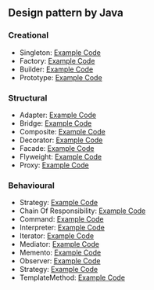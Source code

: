## Design pattern by Java

### Creational
* Singleton: [Example Code](https://github.com/youngmin-chung/Java_DesginPattern/tree/main/src/Singleton)
* Factory: [Example Code](https://github.com/youngmin-chung/Java_DesginPattern/tree/main/src/Factory)
* Builder: [Example Code](https://github.com/youngmin-chung/Java_DesginPattern/tree/main/src/Builder)
* Prototype: [Example Code](https://github.com/youngmin-chung/Java_DesginPattern/tree/main/src/Prototype)
### Structural
* Adapter: [Example Code](https://github.com/youngmin-chung/Java_DesginPattern/tree/main/src/Adapter)
* Bridge: [Example Code](https://github.com/youngmin-chung/Java_DesginPattern/tree/main/src/Bridge)
* Composite: [Example Code](https://github.com/youngmin-chung/Java_DesginPattern/tree/main/src/Composite)
* Decorator: [Example Code](https://github.com/youngmin-chung/Java_DesginPattern/tree/main/src/Decorator)
* Facade: [Example Code](https://github.com/youngmin-chung/Java_DesginPattern/tree/main/src/Facade)
* Flyweight: [Example Code](https://github.com/youngmin-chung/Java_DesginPattern/tree/main/src/Flyweight)
* Proxy: [Example Code](https://github.com/youngmin-chung/Java_DesginPattern/tree/main/src/Proxy)
### Behavioural
* Strategy: [Example Code](https://github.com/youngmin-chung/Java_DesginPattern/tree/main/src/Strategy)
* Chain Of Responsibility: [Example Code](https://github.com/youngmin-chung/Java_DesginPattern/tree/main/src/ChainOfRes)
* Command: [Example Code](https://github.com/youngmin-chung/Java_DesginPattern/tree/main/src/Command)
* Interpreter: [Example Code](https://github.com/youngmin-chung/Java_DesginPattern/tree/main/src/Interpreter)
* Iterator: [Example Code](https://github.com/youngmin-chung/Java_DesginPattern/tree/main/src/Iterator)
* Mediator: [Example Code](https://github.com/youngmin-chung/Java_DesginPattern/tree/main/src/Mediator)
* Memento: [Example Code](https://github.com/youngmin-chung/Java_DesginPattern/tree/main/src/Memento)
* Observer: [Example Code](https://github.com/youngmin-chung/Java_DesginPattern/tree/main/src/Observer)
* Strategy: [Example Code](https://github.com/youngmin-chung/Java_DesginPattern/tree/main/src/Strategy)
* TemplateMethod: [Example Code](https://github.com/youngmin-chung/Java_DesginPattern/tree/main/src/TemplateMethod)
